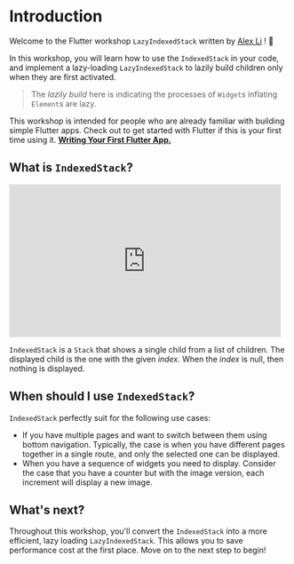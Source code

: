 # Introduction

Welcome to the Flutter workshop `LazyIndexedStack`
written by [Alex Li](https://github.com/AlexV525) ! 💙

In this workshop, you will learn how to use the `IndexedStack` in your code,
and implement a lazy-loading `LazyIndexedStack` to lazily build children
only when they are first activated.

> The _lazily build_ here is indicating
> the processes of `Widget`s inflating `Element`s are lazy.

This workshop is intended for people who are already
familiar with building simple Flutter apps.
Check out to get started with Flutter if this is your first time using it.
**[Writing Your First Flutter App.](https://flutter.dev/docs/get-started/codelab)**

## What is `IndexedStack`?

<iframe
  style="width: 97%; aspect-ratio: 16/9;"
  src="https://www.youtube.com/embed/_O0PPD1Xfbk"
  title="IndexedStack (Flutter Widget of the Week)"
  frameborder="0"
  allow="accelerometer; clipboard-write; encrypted-media; gyroscope; picture-in-picture"
  allowfullscreen>
</iframe>

`IndexedStack` is a `Stack` that
shows a single child from a list of children.
The displayed child is the one with the given _index_.
When the _index_ is null, then nothing is displayed.

## When should I use `IndexedStack`?

`IndexedStack` perfectly suit for the following use cases:

- If you have multiple pages and want to switch between them
  using bottom navigation.
  Typically, the case is when you have different pages together
  in a single route, and only the selected one can be displayed.
- When you have a sequence of widgets you need to display.
  Consider the case that you have a counter but with the image version,
  each increment will display a new image.

<!-- A GIF should be presented here. -->

## What's next?

Throughout this workshop, you'll convert the `IndexedStack`
into a more efficient, lazy loading `LazyIndexedStack`.
This allows you to save performance cost at the first place.
Move on to the next step to begin!
